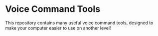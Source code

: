 # Voice Command Tools
This repository contains many useful voice command tools, designed to make your computer easier to use on another level!
